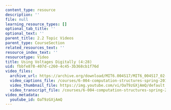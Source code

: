 ```yaml
---
content_type: resource
description: ''
file: null
learning_resource_types: []
optional_tab_title: ''
optional_text: ''
parent_title: 2.2 Topic Videos
parent_type: CourseSection
related_resources_text: ''
resource_index_text: ''
resourcetype: Video
title: Using Voltages Digitally (4:28)
uid: fbbfe878-407d-c260-4c45-3b368cb1f76d
video_files:
  archive_url: https://archive.org/download/MIT6.004S17/MIT6_004S17_02-02-03_300k.mp4
  video_captions_file: /courses/6-004-computation-structures-spring-2017/546ed76694eb5a2cbe00f54a2db20c66_OaT9zGXjAmQ.vtt
  video_thumbnail_file: https://img.youtube.com/vi/OaT9zGXjAmQ/default.jpg
  video_transcript_file: /courses/6-004-computation-structures-spring-2017/0c243c9156160aa6b0652170a4b1b63a_OaT9zGXjAmQ.pdf
video_metadata:
  youtube_id: OaT9zGXjAmQ
---
```

